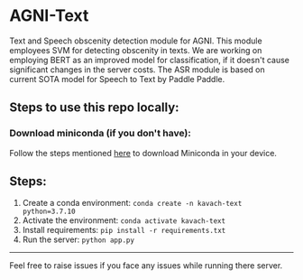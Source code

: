 # AGNI-Text
Text and Speech obscenity detection module for AGNI. 
This module employees SVM for detecting obscenity in texts. We are working on employing BERT as an improved model for 
classification, if it doesn't cause significant changes in the server costs. The ASR module is based on current SOTA model
for Speech to Text by Paddle Paddle. 

## Steps to use this repo locally: 
### Download miniconda (if you don't have):
Follow the steps mentioned [here](https://conda.io/projects/conda/en/stable/user-guide/install/linux.html) to download Miniconda 
in your device. 
## Steps:
1. Create a conda environment: `conda create -n kavach-text python=3.7.10`
2. Activate the environment: `conda activate kavach-text`
3. Install requirements: `pip install -r requirements.txt`
4. Run the server: `python app.py`

---
Feel free to raise issues if you face any issues while running there server. 
